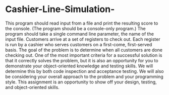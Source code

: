 # Cashier-Line-Simulation-
This program should read input from a file and print the resulting score to the console. (The program should be a console-only program.) The program should take a single command line parameter, the name of the input file.
Customers arrive at a set of registers to check out. Each register is run by a cashier who serves customers on a first-come, first-served basis. The goal of the problem is to determine when all customers are done checking out.
One of the most important criteria for a successful solution is that it correctly solves the problem, but it is also an opportunity for you to demonstrate your object-oriented knowledge and testing skills. We will determine this by both code inspection and acceptance testing. We will also be considering your overall approach to the problem and your programming style. This assignment is an opportunity to show off your design, testing, and object-oriented skills.
